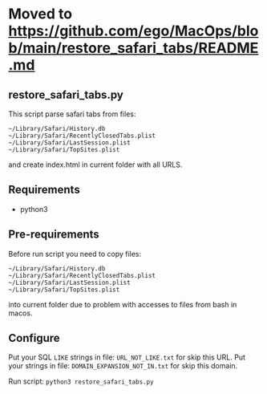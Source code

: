 # Moved to https://github.com/ego/MacOps/blob/main/restore_safari_tabs/README.md

## restore_safari_tabs.py

This script parse safari tabs from files:

    ~/Library/Safari/History.db
    ~/Library/Safari/RecentlyClosedTabs.plist
    ~/Library/Safari/LastSession.plist
    ~/Library/Safari/TopSites.plist

and create index.html in current folder with all URLS.


## Requirements
* python3


## Pre-requirements
Before run script you need to copy files: 

    ~/Library/Safari/History.db
    ~/Library/Safari/RecentlyClosedTabs.plist
    ~/Library/Safari/LastSession.plist
    ~/Library/Safari/TopSites.plist

into current folder due to problem with accesses to files from bash in macos.


## Configure
Put your SQL `LIKE` strings in file: `URL_NOT_LIKE.txt` for skip this URL.
Put your strings in file: `DOMAIN_EXPANSION_NOT_IN.txt` for skip this domain.


Run script:
`python3 restore_safari_tabs.py`
